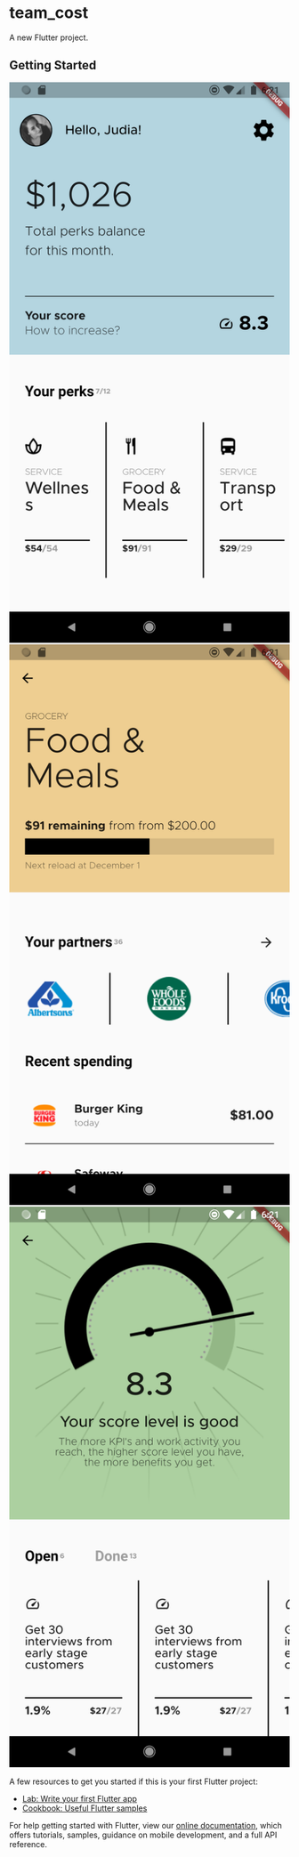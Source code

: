 # team_cost

A new Flutter project.

## Getting Started

![Screenshot](https://github.com/GabbyOwusu/team-cost-clone/blob/main/images/Screenshot_1639102866.png) ![Screenshot](https://github.com/GabbyOwusu/team-cost-clone/blob/main/images/Screenshot_1639102869.png) ![Screenshot](https://github.com/GabbyOwusu/team-cost-clone/blob/main/images/Screenshot_1639102861.png)




A few resources to get you started if this is your first Flutter project:

- [Lab: Write your first Flutter app](https://flutter.dev/docs/get-started/codelab)
- [Cookbook: Useful Flutter samples](https://flutter.dev/docs/cookbook)

For help getting started with Flutter, view our
[online documentation](https://flutter.dev/docs), which offers tutorials,
samples, guidance on mobile development, and a full API reference.
